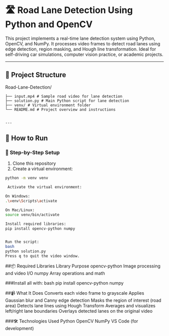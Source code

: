 # 🛣️ Road Lane Detection Using Python and OpenCV
This project implements a real-time lane detection system using Python, OpenCV, and NumPy. It processes video frames to detect road lanes using edge detection, region masking, and Hough line transformation. Ideal for self-driving car simulations, computer vision practice, or academic projects.

---

## 📁 Project Structure
Road-Lane-Detection/
```│ 
├── input.mp4 # Sample road video for lane detection 
├── solution.py # Main Python script for lane detection
├── venv/ # Virtual environment folder
└── README.md # Project overview and instructions


---
```

## 🚀 How to Run

### 🔧 Step-by-Step Setup

1. Clone this repository  
2. Create a virtual environment:

```bash
python -m venv venv

 Activate the virtual environment:

On Windows:
.\venv\Scripts\activate

On Mac/Linux:
source venv/bin/activate

Install required libraries:
pip install opencv-python numpy


Run the script:
bash
python solution.py
Press q to quit the video window.
```
##📦 Required Libraries
Library	Purpose
opencv-python	Image processing and video I/O
numpy	Array operations and math

###Install all with:
bash
pip install opencv-python numpy

##📹 What It Does
Converts each video frame to grayscale
Applies Gaussian blur and Canny edge detection
Masks the region of interest (road area)
Detects lane lines using Hough Transform
Averages and visualizes left/right lane boundaries
Overlays detected lanes on the original video


###🛠️ Technologies Used
Python
OpenCV
NumPy
VS Code (for development)


